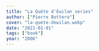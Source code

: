 ```yaml
---
title: "La Quête d'Ewilan series"
author: ["Pierre Bottero"]
cover: "la-quete-dewilan.webp"
date: "2021-01-01"
tags: ["book"]
year: "2006"
---
```


